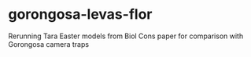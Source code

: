 # gorongosa-levas-flor
Rerunning Tara Easter models from Biol Cons paper for comparison with Gorongosa camera traps
